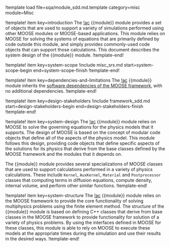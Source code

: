 !template load file=sqa/module_sdd.md.template category=misc module=Misc

!template! item key=introduction
 The [!ac](MOOSE) {{module}} module provides a set of objects that are used to support a variety of simulations performed using other MOOSE modules or MOOSE-based applications. This module relies on MOOSE for solving the systems of equations that are primarily defined by code outside this module, and simply provides commonly-used code objects that can support those calculations. This document describes the system design of the {{module}} module.
!template-end!

!template! item key=system-scope
!include misc_srs.md start=system-scope-begin end=system-scope-finish
!template-end!

!template! item key=dependencies-and-limitations
The [!ac](MOOSE) {{module}} module inherits the [software dependencies of the MOOSE framework](framework_sdd.md#dependencies-and-limitations), with no additional dependencies.
!template-end!

!template! item key=design-stakeholders
!include framework_sdd.md start=design-stakeholders-begin end=design-stakeholders-finish
!template-end!

!template! item key=system-design
The [!ac](MOOSE) {{module}} module relies on MOOSE to solve the governing equations for the physics models that it supports. The design of MOOSE is based on the concept of modular code objects that define all of the aspects of the physics model. This module follows this design, providing code objects that define specific aspects of the solutions for its physics that derive from the base classes defined by the MOOSE framework and the modules that it depends on.

The {{module}} module provides several specializations of MOOSE classes that are used to support calculations performed in a variety of physics calculations. These include `Kernel`, `AuxKernel`, `Material` and `Postprocessor` classes that computing terms in diffusion equations, compute density, internal volume, and perform other similar functions.
!template-end!

!template! item key=system-structure
The [!ac](MOOSE) {{module}} module relies on the MOOSE framework to provide the core functionality of solving multiphysics problems using the finite element method. The structure of the {{module}} module is based on defining C++ classes that derive from base classes in the MOOSE framework to provide functionality for solution of a variety of physics problems. By using the interfaces defined in MOOSE for these classes, this module is able to rely on MOOSE to execute these models at the appropriate times during the simulation and use their results in the desired ways.
!template-end!
